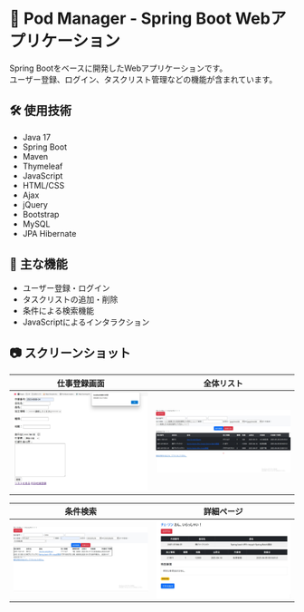 # 🌱 Pod Manager - Spring Boot Webアプリケーション

Spring Bootをベースに開発したWebアプリケーションです。  
ユーザー登録、ログイン、タスクリスト管理などの機能が含まれています。

## 🛠 使用技術
- Java 17
- Spring Boot
- Maven
- Thymeleaf
- JavaScript
- HTML/CSS
- Ajax
- jQuery
- Bootstrap
- MySQL
- JPA Hibernate

## 📂 主な機能
- ユーザー登録・ログイン
- タスクリストの追加・削除
- 条件による検索機能
- JavaScriptによるインタラクション

## 📷 スクリーンショット

| 仕事登録画面 | 全体リスト |
|-------------|------------|
| ![仕事登録](仕事登録.jpg) | ![全体リスト](全体リスト.jpg) |

| 条件検索 | 詳細ページ |
|---------|------------|
| ![条件検索](条件検索.jpg) | ![詳細ページ](詳細ページ.jpg) |
